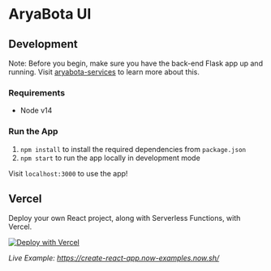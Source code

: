 # AryaBota UI

## Development
Note: Before you begin, make sure you have the back-end Flask app up and running. Visit [aryabota-services](https://github.com/ab-apps/aryabota-services) to learn more about this.

### Requirements
* Node v14

### Run the App
1. `npm install` to install the required dependencies from `package.json`
2. `npm start` to run the app locally in development mode    

Visit `localhost:3000` to use the app!  

## Vercel
Deploy your own React project, along with Serverless Functions, with Vercel.

[![Deploy with Vercel](https://vercel.com/button)](https://vercel.com/new/clone?repository-url=https://github.com/vercel/vercel/tree/main/examples/create-react-app-functions&template=create-react-app)

_Live Example: https://create-react-app.now-examples.now.sh/_


